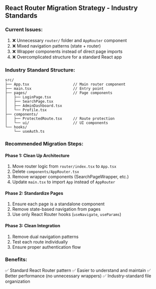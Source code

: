 ## React Router Migration Strategy - Industry Standards

### Current Issues:
1. ❌ Unnecessary `router/` folder and `AppRouter` component
2. ❌ Mixed navigation patterns (state + router)
3. ❌ Wrapper components instead of direct page imports
4. ❌ Overcomplicated structure for a standard React app

### Industry Standard Structure:

```
src/
├── App.tsx                    // Main router component
├── main.tsx                   // Entry point
├── pages/                     // Page components
│   ├── LoginPage.tsx
│   ├── SearchPage.tsx
│   ├── AdminDashboard.tsx
│   └── Profile.tsx
├── components/
│   ├── ProtectedRoute.tsx     // Route protection
│   └── ui/                    // UI components
└── hooks/
    └── useAuth.ts
```

### Recommended Migration Steps:

#### Phase 1: Clean Up Architecture
1. Move router logic from `router/index.tsx` to `App.tsx`
2. Delete `components/AppRouter.tsx`
3. Remove wrapper components (SearchPageWrapper, etc.)
4. Update `main.tsx` to import `App` instead of `AppRouter`

#### Phase 2: Standardize Pages
1. Ensure each page is a standalone component
2. Remove state-based navigation from pages
3. Use only React Router hooks (`useNavigate`, `useParams`)

#### Phase 3: Clean Integration
1. Remove dual navigation patterns
2. Test each route individually
3. Ensure proper authentication flow

### Benefits:
✅ Standard React Router pattern
✅ Easier to understand and maintain
✅ Better performance (no unnecessary wrappers)
✅ Industry-standard file organization